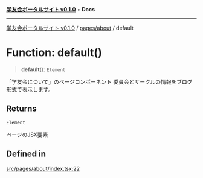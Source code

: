 [**学友会ポータルサイト v0.1.0**](../../../README.md) • **Docs**

***

[学友会ポータルサイト v0.1.0](../../../modules.md) / [pages/about](../README.md) / default

# Function: default()

> **default**(): `Element`

「学友会について」のページコンポーネント
委員会とサークルの情報をブログ形式で表示します。

## Returns

`Element`

ページのJSX要素

## Defined in

[src/pages/about/index.tsx:22](https://github.com/iU-Alumni-Association/gakuyukai-new/blob/9032bc93fe144cf1419e63a5b72095e28cfeb84b/src/pages/about/index.tsx#L22)
